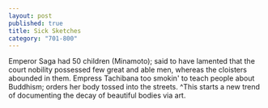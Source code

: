 ```yaml
---
layout: post
published: true
title: Sick Sketches
category: "701-800"
---
```


Emperor Saga had 50 children (Minamoto); said to have lamented that the court nobility possessed few great and able men, whereas the cloisters abounded in them. Empress Tachibana too smokin' to teach people about Buddhism; orders her body tossed into the streets. ^This starts a new trend of documenting the decay of beautiful bodies via art.
